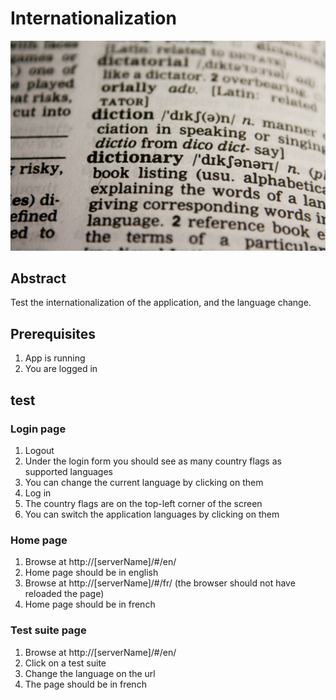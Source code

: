 # Internationalization

![Dictionary](../assets/dictionary.jpg)

## Abstract

Test the internationalization of the application, and the language change.

## Prerequisites

1. App is running
2. You are logged in

## test

### Login page

1. Logout
2. Under the login form you should see as many country flags as supported languages
3. You can change the current language by clicking on them
4. Log in
5. The country flags are on the top-left corner of the screen
6. You can switch the application languages by clicking on them

### Home page

1. Browse at http://[serverName]/#/en/
2. Home page should be in english
3. Browse at http://[serverName]/#/fr/ (the browser should not have reloaded the page)
4. Home page should be in french

### Test suite page

1. Browse at http://[serverName]/#/en/
2. Click on a test suite
3. Change the language on the url
4. The page should be in french